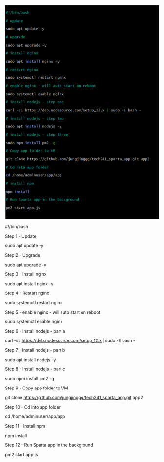 ![Alt text](Task1.png)

#!/bin/bash

Step 1 - Update

sudo apt update -y

Step 2 - Upgrade

sudo apt upgrade -y

Step 3 - Install nginx

sudo apt install nginx -y

Step 4 - Restart nginx

sudo systemctl restart nginx

Step 5 - enable nginx - will auto start on reboot

sudo systemctl enable nginx

Step 6 - Install nodejs - part a

curl -sL https://deb.nodesource.com/setup_12.x | sudo -E bash -

Step 7 - Install nodejs - part b

sudo apt install nodejs -y

Step 8 - Install nodejs - part c

sudo npm install pm2 -g

Step 9 - Copy app folder to VM

git clone https://github.com/jungjinggg/tech241_sparta_app.git app2

Step 10 - Cd into app folder

cd /home/adminuser/app/app

Step 11 - Install npm

npm install

Step 12 - Run Sparta app in the background

pm2 start app.js

